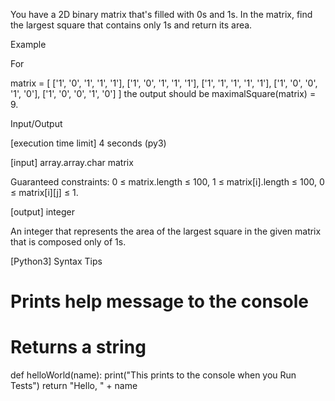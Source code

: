 You have a 2D binary matrix that's filled with 0s and 1s. In the matrix, find the largest square that contains only 1s and return its area.

Example

For

matrix = [
    ['1', '0', '1', '1', '1'],
    ['1', '0', '1', '1', '1'],
    ['1', '1', '1', '1', '1'],
    ['1', '0', '0', '1', '0'],
    ['1', '0', '0', '1', '0']
]
the output should be
maximalSquare(matrix) = 9.

Input/Output

[execution time limit] 4 seconds (py3)

[input] array.array.char matrix

Guaranteed constraints:
0 ≤ matrix.length ≤ 100,
1 ≤ matrix[i].length ≤ 100,
0 ≤ matrix[i][j] ≤ 1.

[output] integer

An integer that represents the area of the largest square in the given matrix that is composed only of 1s.

[Python3] Syntax Tips

# Prints help message to the console
# Returns a string
def helloWorld(name):
    print("This prints to the console when you Run Tests")
    return "Hello, " + name
